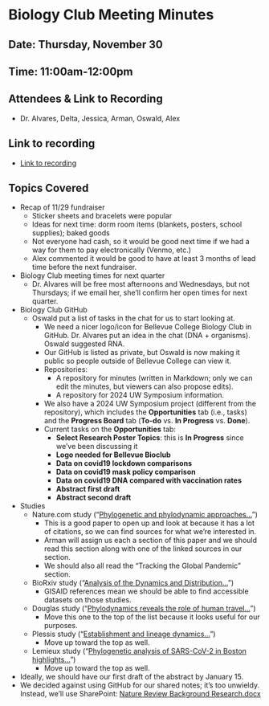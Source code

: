 # Biology Club Meeting Minutes
## Date: Thursday, November 30
## Time: 11:00am-12:00pm
## Attendees & Link to Recording
- Dr. Alvares, Delta, Jessica, Arman, Oswald, Alex
## Link to recording
- [Link to recording](https://drive.google.com/file/d/1J15E8LW2sK5rND0ZpJ-qWElk7UDW_FKz/view?usp=sharing)
## Topics Covered
- Recap of 11/29 fundraiser
  - Sticker sheets and bracelets were popular
  - Ideas for next time: dorm room items (blankets, posters, school supplies); baked goods
  - Not everyone had cash, so it would be good next time if we had a way for them to pay electronically (Venmo, etc.)
  - Alex commented it would be good to have at least 3 months of lead time before the next fundraiser.
- Biology Club meeting times for next quarter
  - Dr. Alvares will be free most afternoons and Wednesdays, but not Thursdays; if we email her, she’ll confirm her open times for next quarter.
- Biology Club GitHub
  - Oswald put a list of tasks in the chat for us to start looking at.
    - We need a nicer logo/icon for Bellevue College Biology Club in GitHub. Dr. Alvares put an idea in the chat (DNA + organisms). Oswald suggested RNA.
    - Our GitHub is listed as private, but Oswald is now making it public so people outside of Bellevue College can view it.
    - Repositories: 
       - A repository for minutes (written in Markdown; only we can edit the minutes, but viewers can also propose edits).
       - A repository for 2024 UW Symposium information.
    - We also have a 2024 UW Symposium project (different from the repository), which includes the **Opportunities** tab (i.e., tasks) and the **Progress Board** tab (**To-do** vs. **In Progress** vs. **Done**).
    - Current tasks on the **Opportunities** tab:
      - **Select Research Poster Topics**: this is **In Progress** since we’ve been discussing it
      - **Logo needed for Bellevue Bioclub**
      - **Data on covid19 lockdown comparisons**
      - **Data on covid19 mask policy comparison**
      - **Data on covid19 DNA compared with vaccination rates**
      - **Abstract first draft**
      - **Abstract second draft**
- Studies
  - Nature.com study (“[Phylogenetic and phylodynamic approaches...](https://www.nature.com/articles/s41576-022-00483-8)”)
    - This is a good paper to open up and look at because it has a lot of citations, so we can find sources for what we’re interested in.
    - Arman will assign us each a section of this paper and we should read this section along with one of the linked sources in our section.
    - We should also all read the “Tracking the Global Pandemic” section.
  - BioRxiv study (“[Analysis of the Dynamics and Distribution...](https://www.biorxiv.org/content/10.1101/2020.11.13.381228v1)”)
    - GISAID references mean we should be able to find accessible datasets on those studies.
  - Douglas study (“[Phylodynamics reveals the role of human travel...](https://pubmed.ncbi.nlm.nih.gov/34527282/)”)
    - Move this one to the top of the list because it looks useful for our purposes.
  - Plessis study (“[Establishment and lineage dynamics...](https://pubmed.ncbi.nlm.nih.gov/33419936/)”)
    - Move up toward the top as well.
  - Lemieux study (“[Phylogenetic analysis of SARS-CoV-2 in Boston highlights...](https://pubmed.ncbi.nlm.nih.gov/33303686/)”)
    - Move up toward the top as well.
- Ideally, we should have our first draft of the abstract by January 15.
- We decided against using GitHub for our shared notes; it’s too unwieldy. Instead, we’ll use SharePoint: [Nature Review Background Research.docx](https://bellevuec.sharepoint.com/:w:/r/teams/BiologyClub2/Shared_Documents/UW_Symposium_2024_COVID-19/Nature_Review_Background_Research.docx?d=w3a4c343c112a48bd8425c7ae14c5798d&csf=1&web=1&e=b3758E)
